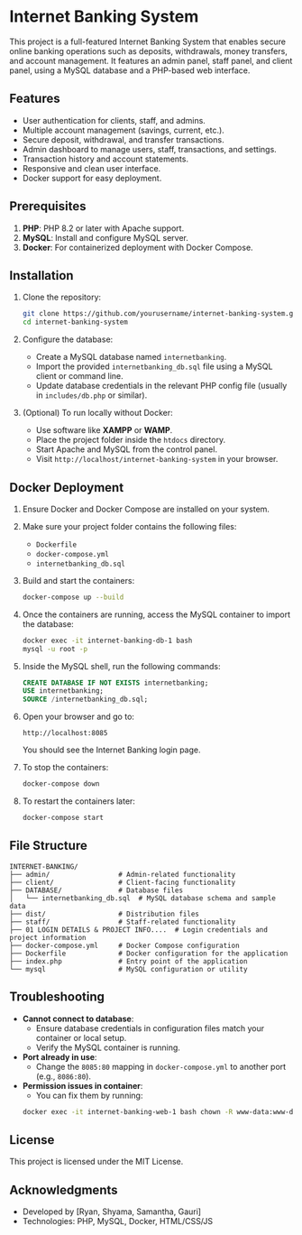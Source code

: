 # Internet Banking System

This project is a full-featured Internet Banking System that enables secure online banking operations such as deposits, withdrawals, money transfers, and account management. It features an admin panel, staff panel, and client panel, using a MySQL database and a PHP-based web interface.

## Features

- User authentication for clients, staff, and admins.
- Multiple account management (savings, current, etc.).
- Secure deposit, withdrawal, and transfer transactions.
- Admin dashboard to manage users, staff, transactions, and settings.
- Transaction history and account statements.
- Responsive and clean user interface.
- Docker support for easy deployment.

## Prerequisites

1. **PHP**: PHP 8.2 or later with Apache support.
2. **MySQL**: Install and configure MySQL server.
3. **Docker**: For containerized deployment with Docker Compose.

## Installation

1. Clone the repository:
   ```bash
   git clone https://github.com/yourusername/internet-banking-system.git
   cd internet-banking-system
   ```

2. Configure the database:
   - Create a MySQL database named `internetbanking`.
   - Import the provided `internetbanking_db.sql` file using a MySQL client or command line.
   - Update database credentials in the relevant PHP config file (usually in `includes/db.php` or similar).

3. (Optional) To run locally without Docker:
   - Use software like **XAMPP** or **WAMP**.
   - Place the project folder inside the `htdocs` directory.
   - Start Apache and MySQL from the control panel.
   - Visit `http://localhost/internet-banking-system` in your browser.

## Docker Deployment

1. Ensure Docker and Docker Compose are installed on your system.

2. Make sure your project folder contains the following files:
   - `Dockerfile`
   - `docker-compose.yml`
   - `internetbanking_db.sql`

3. Build and start the containers:
   ```bash
   docker-compose up --build
   ```

4. Once the containers are running, access the MySQL container to import the database:
   ```bash
   docker exec -it internet-banking-db-1 bash
   mysql -u root -p
   ```

5. Inside the MySQL shell, run the following commands:
   ```sql
   CREATE DATABASE IF NOT EXISTS internetbanking;
   USE internetbanking;
   SOURCE /internetbanking_db.sql;
   ```

6. Open your browser and go to:
   ```
   http://localhost:8085
   ```
   You should see the Internet Banking login page.

7. To stop the containers:
   ```bash
   docker-compose down
   ```

8. To restart the containers later:
   ```bash
   docker-compose start
   ```

## File Structure

   ```
   INTERNET-BANKING/
   ├── admin/                 # Admin-related functionality
   ├── client/                # Client-facing functionality
   ├── DATABASE/              # Database files
   │   └── internetbanking_db.sql  # MySQL database schema and sample data
   ├── dist/                  # Distribution files
   ├── staff/                 # Staff-related functionality
   ├── 01 LOGIN DETAILS & PROJECT INFO....  # Login credentials and project information
   ├── docker-compose.yml     # Docker Compose configuration
   ├── Dockerfile             # Docker configuration for the application
   ├── index.php              # Entry point of the application
   └── mysql                  # MySQL configuration or utility
   ```

## Troubleshooting

* **Cannot connect to database**:
   * Ensure database credentials in configuration files match your container or local setup.
   * Verify the MySQL container is running.
* **Port already in use**:
   * Change the `8085:80` mapping in `docker-compose.yml` to another port (e.g., `8086:80`).
* **Permission issues in container**:
   * You can fix them by running:
   ```bash
   docker exec -it internet-banking-web-1 bash chown -R www-data:www-data /var/www/html
   ```

## License

This project is licensed under the MIT License. 

## Acknowledgments

* Developed by [Ryan, Shyama, Samantha, Gauri]
* Technologies: PHP, MySQL, Docker, HTML/CSS/JS
